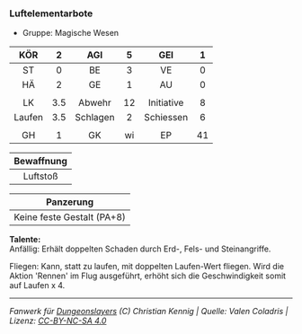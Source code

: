 ### Luftelementarbote

- Gruppe: Magische Wesen

|  KÖR   |  2  |   AGI    |  5  |    GEI     |  1  |
| :----: | :-: | :------: | :-: | :--------: | :-: |
|   ST   |  0  |    BE    |  3  |     VE     |  0  |
|   HÄ   |  2  |    GE    |  1  |     AU     |  0  |
|        |     |          |     |            |     |
|   LK   | 3.5 |  Abwehr  | 12  | Initiative |  8  |
| Laufen | 3.5 | Schlagen |  2  | Schiessen  |  6  |
|        |     |          |     |            |     |
|   GH   |  1  |    GK    | wi  |     EP     | 41  |

| Bewaffnung |
| :--------: |
|  Luftstoß  |

|         Panzerung          |
| :------------------------: |
| Keine feste Gestalt (PA+8) |

**Talente:**  
Anfällig: Erhält doppelten Schaden durch Erd-, Fels- und Steinangriffe.

Fliegen: Kann, statt zu laufen, mit doppelten Laufen-Wert fliegen. Wird die Aktion 'Rennen' im Flug ausgeführt, erhöht sich die Geschwindigkeit somit auf Laufen x 4.

---

_Fanwerk für [Dungeonslayers](https://www.dungeonslayers.net/) (C) Christian Kennig | Quelle: Valen Coladris | Lizenz: [CC-BY-NC-SA 4.0](https://creativecommons.org/licenses/by-nc-sa/4.0/deed.de)_
